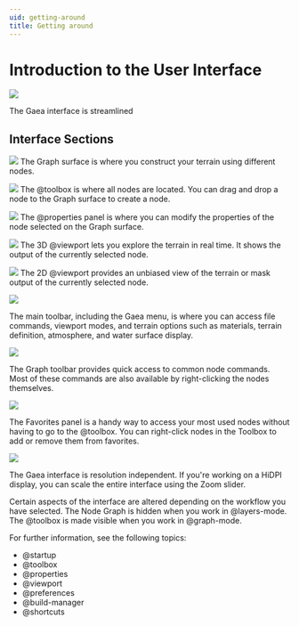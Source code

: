 ```yaml
---
uid: getting-around
title: Getting around
---
```


# Introduction to the User Interface

![](/images/ui/Graph-Full.png)

The Gaea interface is streamlined

## Interface Sections
![](/images/ui/Graph-Graph.jpg)
The Graph surface is where you construct your terrain using different nodes.

![](/images/ui/Graph-Toolbox.jpg)
The @toolbox is where all nodes are located. You can drag and drop a node to the Graph surface to create a node.

![](/images/ui/Graph-Properties.jpg)
The @properties panel is where you can modify the properties of the node selected on the Graph surface.

![](/images/ui/Graph-Viewport3D.jpg)
The 3D @viewport lets you explore the terrain in real time. It shows the output of the currently selected node.

![](/images/ui/Graph-Viewport2D.jpg)
The 2D @viewport provides an unbiased view of the terrain or mask output of the currently selected node.

![](/images/ui/Graph-Toolbar.jpg)

The main toolbar, including the Gaea menu, is where you can access file commands, viewport modes, and terrain options such as materials, terrain definition, atmosphere, and water surface display.

![](/images/ui/Graph-GraphToolbar.jpg)

The Graph toolbar provides quick access to common node commands. Most of these commands are also available by right-clicking the nodes themselves.

![](/images/ui/Graph-Favorites.jpg)

The Favorites panel is a handy way to access your most used nodes without having to go to the @toolbox. You can right-click nodes in the Toolbox to add or remove them from favorites.

![](/images/ui/Graph-Zoom.png)

The Gaea interface is resolution independent. If you're working on a HiDPI display, you can scale the entire interface using the Zoom slider.

Certain aspects of the interface are altered depending on the workflow you have selected. The Node Graph is hidden when you work in @layers-mode. The @toolbox is made visible when you work in @graph-mode.

For further information, see the following topics:
- @startup
- @toolbox
- @properties
- @viewport
- @preferences
- @build-manager
- @shortcuts